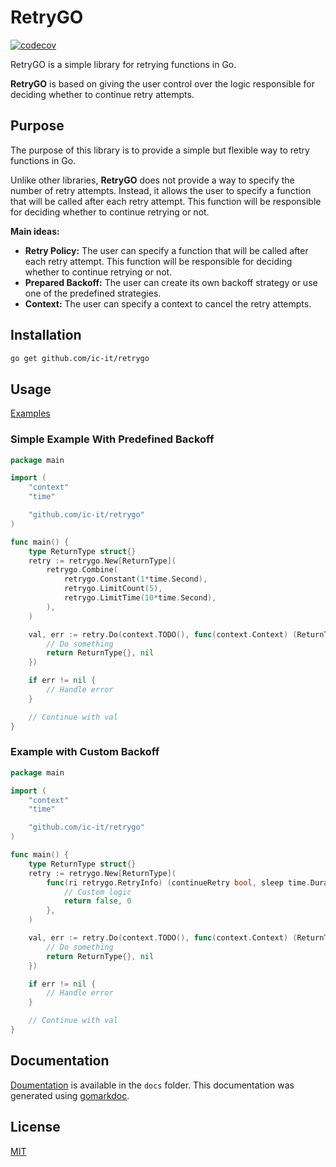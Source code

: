 # RetryGO
[![codecov](https://codecov.io/gh/ic-it/retrygo/graph/badge.svg?token=HXT5N3O452)](https://codecov.io/gh/ic-it/retrygo)

RetryGO is a simple library for retrying functions in Go. 

**RetryGO** is based on giving the user control over the logic responsible for 
deciding whether to continue retry attempts. 

## Purpose
The purpose of this library is to provide a simple but flexible way to retry
functions in Go.

Unlike other libraries, **RetryGO** does not provide a way to specify the number
of retry attempts. Instead, it allows the user to specify a function that will
be called after each retry attempt. This function will be responsible for
deciding whether to continue retrying or not.

**Main ideas:**
- **Retry Policy:** The user can specify a function that will be called after
each retry attempt. This function will be responsible for deciding whether to
continue retrying or not.
- **Prepared Backoff:** The user can create its own backoff strategy or use one
of the predefined strategies.
- **Context:** The user can specify a context to cancel the retry attempts.

## Installation
```bash
go get github.com/ic-it/retrygo
```

## Usage
[Examples](./examples/)

### Simple Example With Predefined Backoff
```go
package main

import (
	"context"
	"time"

	"github.com/ic-it/retrygo"
)

func main() {
	type ReturnType struct{}
	retry := retrygo.New[ReturnType](
		retrygo.Combine(
			retrygo.Constant(1*time.Second),
			retrygo.LimitCount(5),
			retrygo.LimitTime(10*time.Second),
		),
	)

	val, err := retry.Do(context.TODO(), func(context.Context) (ReturnType, error) {
		// Do something
		return ReturnType{}, nil
	})

    if err != nil {
        // Handle error
    }

    // Continue with val
}
```

### Example with Custom Backoff
```go
package main

import (
	"context"
	"time"

	"github.com/ic-it/retrygo"
)

func main() {
	type ReturnType struct{}
	retry := retrygo.New[ReturnType](
		func(ri retrygo.RetryInfo) (continueRetry bool, sleep time.Duration) {
			// Custom logic
			return false, 0
		},
	)

	val, err := retry.Do(context.TODO(), func(context.Context) (ReturnType, error) {
		// Do something
		return ReturnType{}, nil
	})

	if err != nil {
		// Handle error
	}

	// Continue with val
}
```

## Documentation
[Doumentation](./docs/) is available in the `docs` folder. This documentation
was generated using [gomarkdoc](https://github.com/princjef/gomarkdoc).

## License
[MIT](./LICENSE)
